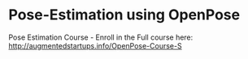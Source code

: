 # Pose-Estimation using OpenPose
Pose Estimation Course - Enroll in the Full course here: http://augmentedstartups.info/OpenPose-Course-S
